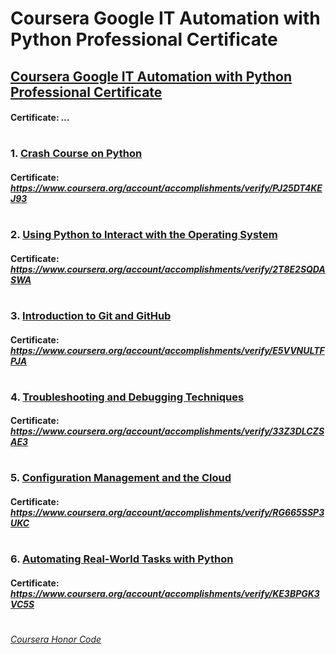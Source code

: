 # Coursera Google IT Automation with Python Professional Certificate


## [Coursera Google IT Automation with Python Professional Certificate](https://www.coursera.org/professional-certificates/google-it-automation)
####    **Certificate:** _..._
#

### 1. [Crash Course on Python](https://www.coursera.org/learn/python-crash-course?specialization=google-it-automation)

####    **Certificate:** _https://www.coursera.org/account/accomplishments/verify/PJ25DT4KEJ93_
#
### 2. [Using Python to Interact with the Operating System](https://www.coursera.org/learn/python-operating-system?specialization=google-it-automation)

####    **Certificate:** _https://www.coursera.org/account/accomplishments/verify/2T8E2SQDASWA_
#   
### 3. [Introduction to Git and GitHub](https://www.coursera.org/learn/introduction-git-github?specialization=google-it-automation)

####    **Certificate:** _https://www.coursera.org/account/accomplishments/verify/E5VVNULTFPJA_
#   
### 4. [Troubleshooting and Debugging Techniques](https://www.coursera.org/learn/troubleshooting-debugging-techniques?specialization=google-it-automation)

####    **Certificate:** _https://www.coursera.org/account/accomplishments/verify/33Z3DLCZSAE3_
#
### 5. [Configuration Management and the Cloud](https://www.coursera.org/learn/configuration-management-cloud?specialization=google-it-automation)

####    **Certificate:** _https://www.coursera.org/account/accomplishments/verify/RG665SSP3UKC_
#
### 6. [Automating Real-World Tasks with Python](https://www.coursera.org/learn/automating-real-world-tasks-python?specialization=google-it-automation)

####    **Certificate:** _https://www.coursera.org/account/accomplishments/verify/KE3BPGK3VC5S_
#

[*Coursera Honor Code*](https://www.coursera.support/s/article/209818863-Coursera-Honor-Code?language=en_US)

